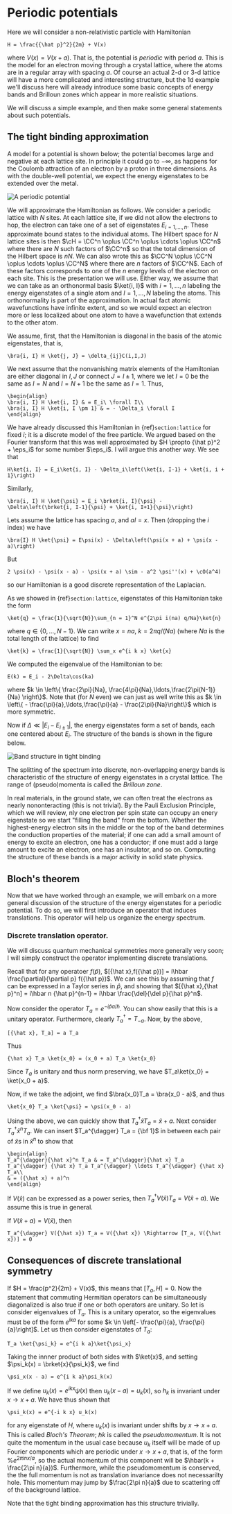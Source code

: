 # Periodic potentials

Here we will consider a non-relativistic particle with Hamiltonian
```{math}
H = \frac{{\hat p}^2}{2m} + V(x)
```
where $V(x) = V(x + a)$. That is, the potential is *periodic* with period $a$. This is the model for an electron moving through a crystal lattice, where the atoms are in a regular array with spacing $a$. Of course an actual 2-d or 3-d lattice will have a more complicated and interesting structure, but the 1d example we'll discuss here will already introduce some basic concepts of energy bands and Brilloun zones which appear in more realistic situations. 

We will discuss a simple example, and then make some general statements about such potentials.

## The tight binding approximation

A model for a potential is shown below; the potential becomes large and negative at each lattice site. In principle it could go to $-\infty$, as happens for the Coulomb attraction of an electron by a proton in three dimensions. As with the double-well potential, we expect the energy eigenstates to be extended over the metal.

![A periodic potential](periodic.png)

We will approximate the Hamiltonian as follows. We consider a periodic lattice with $N$ sites. At each lattice site, if we did not allow the electrons to hop, the electron can take one of a set of eigenstates $E_{i = 1,\ldots, n}$. These approximate bound states to the individual atoms. The Hilbert space for $N$ lattice sites is then $\cH = \CC^n \oplus \CC^n \oplus \cdots \oplus \CC^n$ where there are $N$ such factors of $\CC^n$ so that the total dimension of the Hilbert space is $nN$. We can also wrote this as $\CC^N \oplus \CC^N \oplus \cdots \oplus \CC^N$ where there are $n$ factors of $\CC^N$. Each of these factors corresponds to one of the $n$ energy levels of the electron on each site. This is the presentation we will use. Either way, we assume that we can take as an orthonormal basis $\ket{i, I}$ with $i = 1,\ldots, n$ labeling the energy eigenstates of a single atom and $I = 1,\ldots, N$ labeling the atoms. This orthonormality is part of the approximation. In actual fact atomic wavefunctions have infinite extent, and so we would expect an electron more or less localized about one atom to have a wavefunction that extends to the other atom.

We assume, first, that the Hamiltonian is diagonal in the basis of the atomic eigenstates, that is,
```{math}
\bra{i, I} H \ket{j, J} = \delta_{ij}C(i,I,J)
```
We next assume that the nonvanishing matrix elements of the Hamiltonian are either diagonal in $I,J$ or connect $J = I \pm 1$, where we let $I = 0$ be the same as $I = N$ and $I = N+1$ be the same as $I = 1$. Thus,
```{math}
\begin{align} 
\bra{i, I} H \ket{i, I} & = E_i\ \forall I\\
\bra{i, I} H \ket{i, I \pm 1} & = - \Delta_i \forall I
\end{align}
```

We have already discussed this Hamiltonian in {ref}`section:lattice` for fixed $i$; it is a discrete model of the free particle. We argued based on the Fourier transform that this was well approximated by $H \propto {\hat p}^2 + \eps_i$ for some number $\eps_i$. I will argue this another way. We see that
```{math}
H\ket{i, I} = E_i\ket{i, I} - \Delta_i\left(\ket{i, I-1} + \ket{i, i + 1}\right)
```
Similarly, 
```{math}
\bra{i, I} H \ket{\psi} = E_i \brket{i, I}{\psi} - \Delta\left(\brket{i, I-1}{\psi} + \ket{i, I+1}{\psi}\right)
```
Lets assume the lattice has spacing $a$, and $a I = x$. Then (dropping the $i$ index) we have
```{math}
\bra{I} H \ket{\psi} = E\psi(x) - \Delta\left(\psi(x + a) + \psi(x - a)\right)
```
But 
```{nath}
2 \psi(x) - \psi(x - a) - \psi(x + a) \sim - a^2 \psi''(x) + \cO(a^4)
```
so our Hamiltonian is a good discrete representation of the Laplacian.

As we showed in {ref}`section:lattice`, eigenstates of this Hamiltonian take the form
```{math}
\ket{q} = \frac{1}{\sqrt{N}}\sum_{n = 1}^N e^{2\pi i(na) q/Na}\ket{n}
```
where $q \in \left\{0,\ldots, N-1\right\}$. We can write $x = na$, $k = 2\pi q/(Na)$ (where $Na$ is the total length of the lattice) to find
```{math}
\ket{k} = \frac{1}{\sqrt{N}} \sum_x e^{i k x} \ket{x}
```
We computed the eigenvalue of the Hamiltonian to be:
```{math}
E(k) = E_i - 2\Delta\cos(ka)
```
where $k \in \left\{ \frac{2\pi}{Na}, \frac{4\pi}{Na},\ldots,\frac{2\pi(N-1)}{Na} \right\}$. Note that (for $N$ even) we can just as well write this as
$k \in \left\{ - \frac{\pi}{a},\ldots,\frac{\pi}{a} - \frac{2\pi}{Na}\right\}$ which is more symmetric. 

Now if $\Delta \ll |E_i - E_{i \pm 1}|$, the energy eigenstates form a set of bands, each one centered about $E_i$. The structure of the bands is shown in the figure below.

![Band structure in tight binding](bands.png)

The splitting of the spectrum into discrete, non-overlapping energy bands is characteristic of the structure of energy eigenstates in a crystal lattice. The range of (pseudo)momenta is called the *Brilloun zone*. 

In real materials, in the ground state, we can often treat the electrons as nearly nononteracting (this is not trivial). By the Pauli Exclusion Principle, which we will review, nly one electron per spin state can occupy an enery eigenstate so we start "filling the band" from the bottom. Whether the highest-energy electron sits in the middle or the top of the band determines the conduction properties of the material; if one can add a small amount of energy to excite an electron, one has a conductor; if one must add a large amount to excite an electron, one has an insulator, and so on.  Computing the structure of these bands is a major activity in solid state physics.

## Bloch's theorem

Now that we have worked through an example, we will embark on a more general discussion of the structure of the energy eigenstates for a periodic potential. To do so, we will first introduce an operator that induces translations. This operator will help us organize the energy spectrum.

### Discrete translation operator.

We will discuss quantum mechanical symmetries more generally very soon; I will simply construct the operator implementing discrete translations.

Recall that for any operatoer $f({\hat p})$, $[{\hat x},f({\hat p})] = i\hbar \frac{\partial}{\partial p} f({\hat p})$. We can see this by assuming that $f$ can be expressed in a Taylor series in ${\hat p}$, and showing that $[{\hat x},{\hat p}^n] = i\hbar n {\hat p}^{n-1} = i\hbar \frac{\del}{\del p}{\hat p}^n$. 

Now consider the operator $T_a = e^{-i {\hat p} a/\hbar}$. You can show easily that this is a unitary operator. Furthermore, clearly $T_a^{\dagger} = T_{-a}$. Now, by the above,
```{math}
[{\hat x}, T_a] = a T_a
```
Thus 
```{math}
{\hat x} T_a \ket{x_0} = (x_0 + a) T_a \ket{x_0}
```
Since $T_a$ is unitary and thus norm preserving, we have $T_a\ket{x_0} = \ket{x_0 + a}$. 

Now, if we take the adjoint, we find $\bra{x_0}T_a = \bra{x_0 - a}$, and thus
```{math}
\ket{x_0} T_a \ket{\psi} = \psi(x_0 - a)
```

Using the above, we can quickly show that $T_a^{\dagger} {\hat x} T_a = {\hat x} + a$. Next consider $T_a^{\dagger} {\hat x}^n T_a$. We can insert $T_a^{\dagger} T_a = {\bf 1}$ in between each pair of ${\hat x}$s in ${\hat x}^n$ to show that
```{math}
\begin{align}
T_a^{\dagger}{\hat x}^n T_a & = T_a^{\dagger}{\hat x} T_a T_a^{\dagger} {\hat x} T_a T_a^{\dagger} \ldots T_a^{\dagger} {\hat x} T_a\\
& = ({\hat x} + a)^n
\end{align}
```
If $V({\hat x})$ can be expressed as a power series, then $T_a^{\dagger}V({\hat x}) T_a = V({\hat x} + a)$. We assume this is true in general. 

If $V({\hat x} + a) = V({\hat x})$, then
```{math}
T_a^{\dagger} V({\hat x}) T_a = V({\hat x}) \Rightarrow [T_a, V({\hat x})] = 0
```

## Consequences of discrete translational symmetry

If $H = \frac{p^2}{2m} + V(x)$, this means that $[T_a, H] = 0$. Now the statement that commuting Hermitian operators can be simultaneously diagonalized is also true if one or both operators are unitary. So let is consider eigenvalues of $T_a$. This is a unitary operator, so the eigenvalues must be of the form $e^{i k a}$ for some $k \in \left[- \frac{\pi}{a}, \frac{\pi}{a}\right]$. Let us then consider eigenstates of $T_a$:
```{math}
T_a \ket{\psi_k} = e^{i k a}\ket{\psi_x}
```
Taking the innner product of both sides with $\ket{x}$, and setting $\psi_k(x) = \brket{x}{\psi_k}$, we find
```{math}
\psi_x(x - a) = e^{i k a}\psi_k(x)
```
If we define $u_k(x) = e^{i k x} \psi(x)$ then $u_k(x - a) = u_k(x)$, so $h_k$ is invariant under $x \to x + a$. We have thus shown that
```{math}
\psi_k(x) = e^{-i k x} u_k(x)
```
for any eigenstate of $H$, where $u_k(x)$ is invariant under shifts by $x \to x + a$. This is called *Bloch's Theorem*; $\hbar k$ is called the *pseudomomentum*. It is not quite the momentum in the usual case because $u_k$ itself will be made of up Fourier components which are periodic under $x \to x + a$, that is, of the form %$e^{2\pi i n x/a}$, so the actual momentum of this component will be $\hbar(k + \frac{2\pi n}{a})$. Furthermore, while the pseudomomentum is conserved, the the full momentum is not as translation invariance does not necessarilty hole. This momentum may jump by $\frac{2\pi n}{a}$ due to scattering off of the background lattice.

Note that the tight binding approximation has this structure trivially. 




